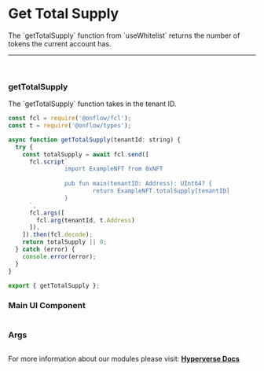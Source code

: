 # Get Total Supply

<p> The `getTotalSupply` function from `useWhitelist` returns the number of tokens the current account has. </p>

---

<br>

### getTotalSupply

<p> The `getTotalSupply` function takes in the tenant ID. </p>

```jsx
const fcl = require('@onflow/fcl');
const t = require('@onflow/types');

async function getTotalSupply(tenantId: string) {
  try {
    const totalSupply = await fcl.send([
      fcl.script`
				import ExampleNFT from 0xNFT
						
				pub fun main(tenantID: Address): UInt64? {
						return ExampleNFT.totalSupply[tenantID]
				}
      `,
      fcl.args([
        fcl.arg(tenantId, t.Address)
      ]),
    ]).then(fcl.decode);
    return totalSupply || 0;
  } catch (error) {
    console.error(error);
  }
}

export { getTotalSupply };
```

### Main UI Component

```jsx

```

### Args

<p> </p>

```jsx

```

For more information about our modules please visit: [**Hyperverse Docs**](docs.hyperverse.dev)